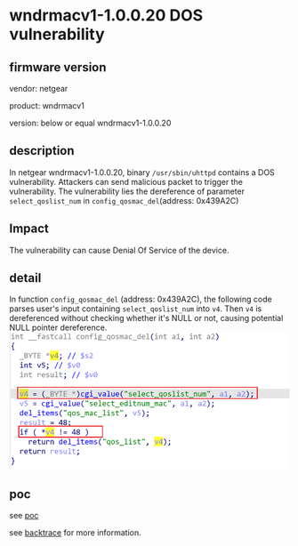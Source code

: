 # wndrmacv1-1.0.0.20 DOS vulnerability
## firmware version
vendor: netgear

product: wndrmacv1

version: below or equal wndrmacv1-1.0.0.20

## description
In netgear wndrmacv1-1.0.0.20, binary `/usr/sbin/uhttpd` contains a DOS vulnerability. Attackers can send malicious packet to trigger the vulnerability. The vulnerability lies the dereference of parameter `select_qoslist_num` in `config_qosmac_del`(address: 0x439A2C)

## Impact
The vulnerability can cause Denial Of Service of the device.

## detail
In function `config_qosmac_del` (address: 0x439A2C), the following code parses user's input containing `select_qoslist_num` into `v4`. Then `v4` is dereferenced without checking whether it's NULL or not, causing potential NULL pointer dereference.
![alt text](image.png)

## poc
see [poc](./poc)

see [backtrace](./backtrace) for more information.